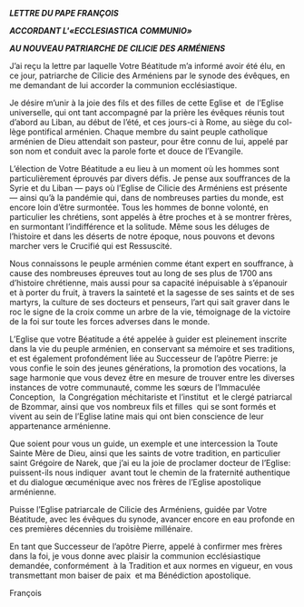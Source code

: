 ***LETTRE DU PAPE FRANÇOIS***

***ACCORDANT L'«ECCLESIASTICA COMMUNIO»***

***AU NOUVEAU PATRIARCHE DE CILICIE DES ARMÉNIENS***

J’ai reçu la lettre par laquelle Votre Béatitude m’a informé avoir été élu, en ce jour, patriarche de Cilicie des Arméniens par le synode des évêques, en me demandant de lui accorder la communion ecclésiastique.

Je désire m’unir à la joie des fils et des filles de cette Eglise et  de l’Eglise universelle, qui ont tant accompagné par la prière les évêques réunis tout d’abord au Liban, au début de l’été, et ces jours-ci à Rome, au siège du col-lège pontifical arménien. Chaque membre du saint peuple catholique arménien de Dieu attendait son pasteur, pour être connu de lui, appelé par son nom et conduit avec la parole forte et douce de l’Evangile.

L’élection de Votre Béatitude a eu lieu à un moment où les hommes sont particulièrement éprouvés par divers défis. Je pense aux souffrances de la Syrie et du Liban — pays où l’Eglise de Cilicie des Arméniens est présente — ainsi qu’à la pandémie qui, dans de nombreuses parties du monde, est encore loin d’être surmontée. Tous les hommes de bonne volonté, en particulier les chrétiens, sont appelés à être proches et à se montrer frères, en surmontant l’indifférence et la solitude. Même sous les déluges de l’histoire et dans les déserts de notre époque, nous pouvons et devons marcher vers le Crucifié qui est Ressuscité.

Nous connaissons le peuple arménien comme étant expert en souffrance, à cause des nombreuses épreuves tout au long de ses plus de 1700 ans d’histoire chrétienne, mais aussi pour sa capacité inépuisable à s’épanouir et à porter du fruit, à travers la sainteté et la sagesse de ses saints et de ses martyrs, la culture de ses docteurs et penseurs, l’art qui sait graver dans le roc le signe de la croix comme un arbre de la vie, témoignage de la victoire de la foi sur toute les forces adverses dans le monde.

L’Eglise que votre Béatitude a été appelée à guider est pleinement inscrite dans la vie du peuple arménien, en conservant sa mémoire et ses traditions, et est également profondément liée au Successeur de l’apôtre Pierre: je vous confie le soin des jeunes générations, la promotion des vocations, la sage harmonie que vous devez être en mesure de trouver entre les diverses instances de votre communauté, comme les sœurs de l’Immaculée Conception,  la Congrégation méchitariste et l’institut  et le clergé patriarcal de Bzommar, ainsi que vos nombreux fils et filles  qui se sont formés et vivent au sein de l’Eglise latine mais qui ont bien conscience de leur appartenance arménienne.

Que soient pour vous un guide, un exemple et une intercession la Toute Sainte Mère de Dieu, ainsi que les saints de votre tradition, en particulier saint Grégoire de Narek, que j’ai eu la joie de proclamer docteur de l’Eglise: puissent-ils nous indiquer  avant tout le chemin de la fraternité authentique et du dialogue œcuménique avec nos frères de l’Eglise apostolique arménienne.

Puisse l’Eglise patriarcale de Cilicie des Arméniens, guidée par Votre Béatitude, avec les évêques du synode, avancer encore en eau profonde en ces premières décennies du troisième millénaire.

En tant que Successeur de l’apôtre Pierre, appelé à confirmer mes frères dans la foi, je vous donne avec plaisir la communion ecclésiastique demandée, conformément  à la Tradition et aux normes en vigueur, en vous transmettant mon baiser de paix  et ma Bénédiction apostolique.

François
